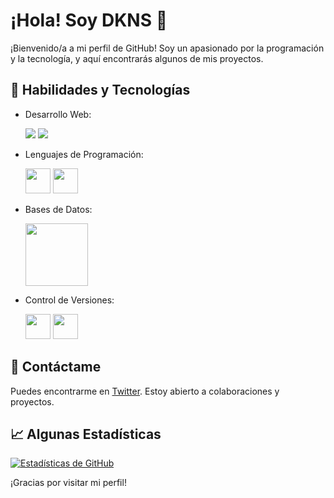 # ¡Hola! Soy DKNS 👋

¡Bienvenido/a a mi perfil de GitHub! Soy un apasionado por la programación y la tecnología, y aquí encontrarás algunos de mis proyectos.

## 🚀 Habilidades y Tecnologías

- Desarrollo Web: <p/>
   [<img src="https://img.icons8.com/color/48/000000/html-5.png"/>](https://developer.mozilla.org/es/docs/Web/HTML) 
   [<img src="https://img.icons8.com/color/48/000000/css3.png"/>](https://developer.mozilla.org/es/docs/Web/CSS)
- Lenguajes de Programación: <p/>
   [<img src="https://upload.wikimedia.org/wikipedia/commons/thumb/1/18/C_Programming_Language.svg/926px-C_Programming_Language.svg.png" width="40"/>](https://www.learn-c.org/) 
   [<img src="https://upload.wikimedia.org/wikipedia/en/thumb/3/30/Java_programming_language_logo.svg/800px-Java_programming_language_logo.svg.png" width="40"/>](https://www.java.com/)
- Bases de Datos: <p/>
   [<img src="https://www.ibm.com/content/dam/adobe-cms/instana/media_logo/Azure-SQL-Database-Monitoring.component.complex-narrative-xl.ts=1692796840675.png/content/adobe-cms/es/es/products/instana/supported-technologies/azure-sql-database/_jcr_content/root/table_of_contents/body/content_section_styled/content-section-body/complex_narrative/logoimage" width="100"/>](https://www.w3schools.com/sql/)
- Control de Versiones: <p/>
   [<img src="https://victorroblesweb.es/wp-content/uploads/2018/04/git.png" width="40"/>](https://git-scm.com/) 
   [<img src="https://upload.wikimedia.org/wikipedia/commons/c/c2/GitHub_Invertocat_Logo.svg" width="40"/>](https://github.com/)

## 💬 Contáctame

Puedes encontrarme en [Twitter](https://twitter.com/elonmusk). Estoy abierto a colaboraciones y proyectos.

## 📈 Algunas Estadísticas

[![Estadísticas de GitHub](https://github-readme-stats.vercel.app/api?username=DKNS-JCC&show_icons=true&theme=radical)](https://github.com/DKNS-Usal)

¡Gracias por visitar mi perfil!


